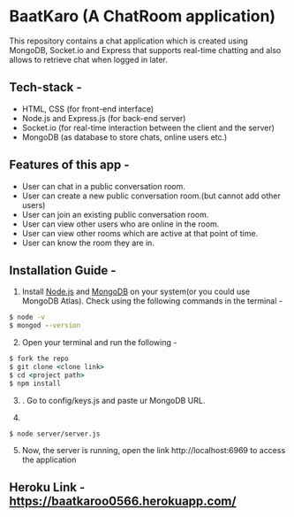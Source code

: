 # BaatKaro (A ChatRoom application)
This repository contains a chat application which is created using MongoDB, Socket.io and Express that supports real-time chatting and also allows to retrieve chat when logged in later.

## Tech-stack -
- HTML, CSS (for front-end interface)
- Node.js and Express.js (for back-end server)
- Socket.io (for real-time interaction between the client and the server)
- MongoDB (as database to store chats, online users etc.)

## Features of this app -

- User can chat in a public conversation room.
- User can create a new public conversation room.(but cannot add other users)
- User can join an existing public conversation room.
- User can view other users who are online in the room.
- User can view other rooms which are active at that point of time.
- User can know the room they are in.

## Installation Guide -

1. Install [Node.js](https://nodejs.org/) and [MongoDB](https://www.mongodb.com/) on your system(or you could use MongoDB Atlas). Check using the following commands in the terminal -

```cmd
$ node -v
$ mongod --version
```
2. Open your terminal and run the following -

```cmd
$ fork the repo
$ git clone <clone link>
$ cd <project path>
$ npm install
```
3. . Go to config/keys.js and paste ur MongoDB URL.

4.
```
$ node server/server.js
```

5. Now, the server is running, open the link http://localhost:6969 to access the application



## Heroku Link - https://baatkaroo0566.herokuapp.com/


